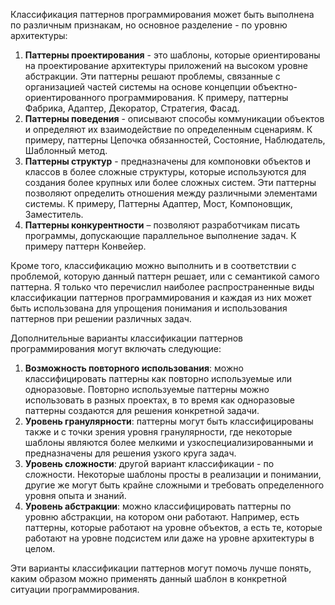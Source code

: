 Классификация паттернов программирования может быть выполнена по различным признакам, но основное разделение - по уровню архитектуры:

1.  **Паттерны проектирования** - это шаблоны, которые ориентированы на проектирование архитектуры приложений на высоком уровне абстракции. Эти паттерны решают проблемы, связанные с организацией частей системы на основе концепции объектно-ориентированного программирования. К примеру, паттерны Фабрика, Адаптер, Декоратор, Стратегия, Фасад.
2.  **Паттерны поведения** - описывают способы коммуникации объектов и определяют их взаимодействие по определенным сценариям. К примеру, паттерны Цепочка обязанностей, Состояние, Наблюдатель, Шаблонный метод.
3.  **Паттерны структур** - предназначены для компоновки объектов и классов в более сложные структуры, которые используются для создания более крупных или более сложных систем. Эти паттерны позволяют определить отношения между различными элементами системы. К примеру, Паттерны Адаптер, Мост, Компоновщик, Заместитель.
4.  **Паттерны конкурентности** – позволяют разработчикам писать программы, допускающие параллельное выполнение задач. К примеру паттерн Конвейер.

Кроме того, классификацию можно выполнить и в соответствии с проблемой, которую данный паттерн решает, или с семантикой самого паттерна. Я только что перечислил наиболее распространенные виды классификации паттернов программирования и каждая из них может быть использована для упрощения понимания и использования паттернов при решении различных задач.

Дополнительные варианты классификации паттернов программирования могут включать следующие:

1.  **Возможность повторного использования**: можно классифицировать паттерны как повторно используемые или одноразовые. Повторно используемые паттерны можно использовать в разных проектах, в то время как одноразовые паттерны создаются для решения конкретной задачи.
2.  **Уровень гранулярности**: паттерны могут быть классифицированы также и с точки зрения уровня гранулярности, где некоторые шаблоны являются более мелкими и узкоспециализированными и предназначены для решения узкого круга задач.
3.  **Уровень сложности**: другой вариант классификации - по сложности. Некоторые шаблоны просты в реализации и понимании, другие же могут быть крайне сложными и требовать определенного уровня опыта и знаний.
4.  **Уровень абстракции**: можно классифицировать паттерны по уровню абстракции, на котором они работают. Например, есть паттерны, которые работают на уровне объектов, а есть те, которые работают на уровне подсистем или даже на уровне архитектуры в целом.

Эти варианты классификации паттернов могут помочь лучше понять, каким образом можно применять данный шаблон в конкретной ситуации программирования.
